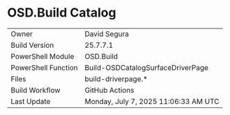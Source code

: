 ﻿# OSD.Build Catalog

| | |
|-|-|
| Owner | David Segura |
| Build Version | 25.7.7.1 |
| PowerShell Module | OSD.Build |
| PowerShell Function | Build-OSDCatalogSurfaceDriverPage |
| Files | build-driverpage.* |
| Build Workflow | GitHub Actions |
| Last Update | Monday, July 7, 2025 11:06:33 AM UTC |
